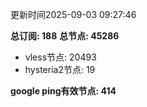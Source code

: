 更新时间2025-09-03 09:27:46

**总订阅: 188**
**总节点: 45286**
- vless节点: 20493
- hysteria2节点: 19

**google ping有效节点: 414**

